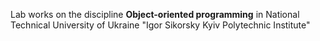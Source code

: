 Lab works on the discipline **Object-oriented programming** in National Technical University of Ukraine "Igor Sikorsky Kyiv Polytechnic Institute"
